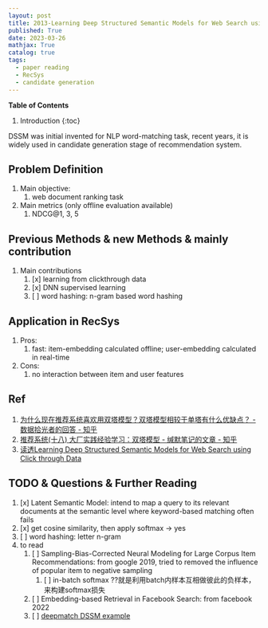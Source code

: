 ```yaml
---
layout: post
title: 2013-Learning Deep Structured Semantic Models for Web Search using Clickthrough Data
published: True
date: 2023-03-26
mathjax: True
catalog: true
tags:
  - paper reading
  - RecSys
  - candidate generation
---
```


**Table of Contents**
1. Introduction
{:toc}

DSSM was initial invented for NLP word-matching task, recent years, it is widely used in candidate generation stage of recommendation system.

## Problem Definition

1. Main objective:
    1. web document ranking task
2. Main metrics (only offline evaluation available)
    1. NDCG@1, 3, 5

## Previous Methods & new Methods & mainly contribution


1. Main contributions
    1. [x] learning from clickthrough data
    2. [x] DNN supervised learning
    2. [ ] word hashing: n-gram based word hashing
    

## Application in RecSys

1. Pros: 
    1. fast: item-embedding calculated offline; user-embedding calculated in real-time
2. Cons:
    1. no interaction between item and user features

## Ref 

1. [为什么现在推荐系统喜欢用双塔模型？双塔模型相较于单塔有什么优缺点？ - 数据拾光者的回答 - 知乎](https://www.zhihu.com/question/390201026/answer/1633392847)
2. [推荐系统(十八) 大厂实践经验学习：双塔模型 - 缄默笔记的文章 - 知乎](https://zhuanlan.zhihu.com/p/495737522)
3. [读透Learning Deep Structured Semantic Models for Web Search using Click through Data](https://zhuanlan.zhihu.com/p/363658235)


## TODO & Questions & Further Reading

1. [x] Latent Semantic Model: intend to map a query to its relevant documents at the semantic level where keyword-based matching often fails
2. [x] get cosine similarity, then apply softmax -> yes
3. [ ] word hashing: letter n-gram
4. to read
    1. [ ] Sampling-Bias-Corrected Neural Modeling for Large Corpus Item Recommendations: from google 2019, tried to removed the influence of popular item to negative sampling
        1. [ ] in-batch softmax ??就是利用batch内样本互相做彼此的负样本，来构建softmax损失
    2. [ ] Embedding-based Retrieval in Facebook Search: from facebook 2022
    3. [ ] [deepmatch DSSM example](https://t.zsxq.com/0cuPUvjUl)

